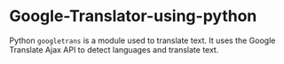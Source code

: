 # Google-Translator-using-python
Python ```googletrans``` is a module used to translate text. It uses the Google Translate Ajax API to detect languages and translate text.

